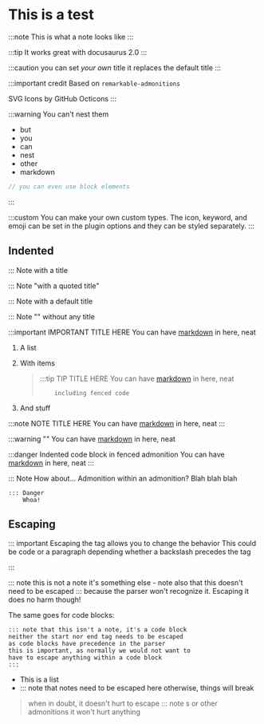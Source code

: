 # This is a test

:::note
This is what a note looks like
:::

:::tip
It works great with docusaurus 2.0
:::

:::caution you can set _your own_ title
it replaces the default title
:::

:::important credit
Based on `remarkable-admonitions`

SVG Icons by GitHub Octicons
:::

:::warning
You can't nest them

-   but
-   you
-   can
-   nest
-   other
-   markdown

```javascript
// you can even use block elements
```
:::

:::custom
You can make your own custom types. The icon, keyword, and emoji can be set in the plugin options and they can be styled separately.
:::

## Indented

::: Note with a title


::: Note "with a quoted title"


::: Note
    with a default title

::: Note ""
    without any title

:::important IMPORTANT TITLE HERE
    You can have [markdown](www.google.com) in here, neat

1.  A list

2.  With items

    > :::tip TIP TITLE HERE
    >     You can have [markdown](www.google.com) in here, neat
    >
    >         including fenced code

3.  And stuff

:::note NOTE TITLE HERE
You can have [markdown](www.google.com) in here, neat
:::

:::warning ""
    You can have [markdown](www.google.com) in here, neat

:::danger Indented code block in fenced admonition
    You can have [markdown](www.google.com) in here, neat
:::

::: Note How about... Admonition within an admonition?
    Blah blah blah

    ::: Danger
        Whoa!

## Escaping

::: important Escaping the tag allows you to change the behavior
    This could be code or a paragraph depending whether a backslash precedes the tag

\:::

\::: note this is not a note
    it's something else - note also that this doesn't need to be escaped ::: because the parser won't recognize it. Escaping it does no harm though!

The same goes for code blocks:

    ::: note that this isn't a note, it's a code block
    neither the start nor end tag needs to be escaped
    as code blocks have precedence in the parser
    this is important, as normally we would not want to
    have to escape anything within a code block
    ::: 

-   This is a list
-   \::: note that notes need to be escaped here
         otherwise, things will break

> when in doubt,
> it doesn't hurt to escape
> \::: note s or other admonitions
> it won't hurt anything
